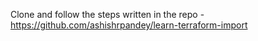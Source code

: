 

Clone and follow the steps written in the repo -  https://github.com/ashishrpandey/learn-terraform-import

